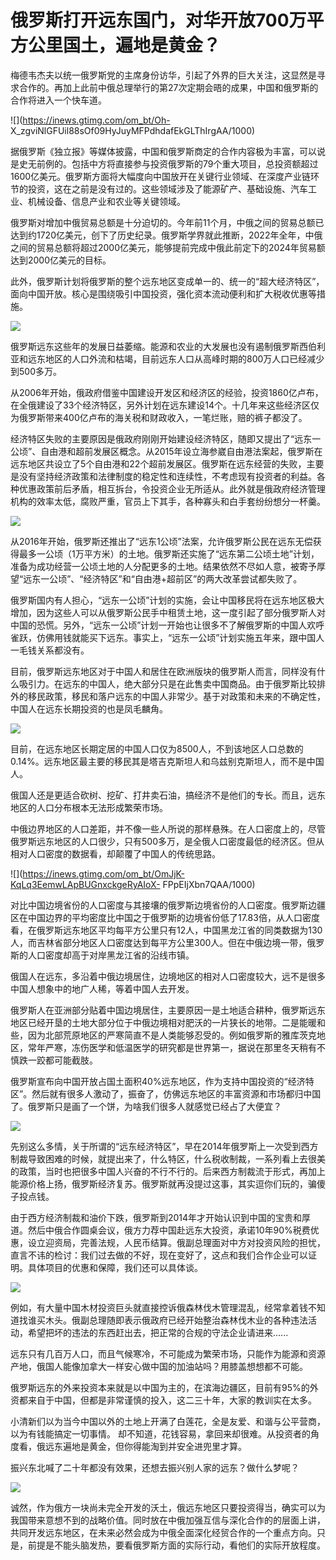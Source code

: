 # 俄罗斯打开远东国门，对华开放700万平方公里国土，遍地是黄金？

梅德韦杰夫以统一俄罗斯党的主席身份访华，引起了外界的巨大关注，这显然是寻求合作的。再加上此前中俄总理举行的第27次定期会晤的成果，中国和俄罗斯的合作将进入一个快车道。

![](https://inews.gtimg.com/om_bt/Oh-
X_zgviNlGFUil88sOf09HyJuyMFPdhdafEkGLThIrgAA/1000)

据俄罗斯《独立报》等媒体披露，中国和俄罗斯商定的合作内容极为丰富，可以说是史无前例的。包括中方将直接参与投资俄罗斯的79个重大项目，总投资额超过1600亿美元。俄罗斯方面将大幅度向中国放开在关键行业领域、在深度产业链环节的投资，这在之前是没有过的。这些领域涉及了能源矿产、基础设施、汽车工业、机械设备、信息产业和农业等关键领域。

俄罗斯对增加中俄贸易总额是十分迫切的。今年前11个月，中俄之间的贸易总额已达到约1720亿美元，创下了历史纪录。俄罗斯学界就此推断，2022年全年，中俄之间的贸易总额将超过2000亿美元，能够提前完成中俄此前定下的2024年贸易额达到2000亿美元的目标。

此外，俄罗斯计划将俄罗斯的整个远东地区变成单一的、统一的“超大经济特区”，面向中国开放。核心是围绕吸引中国投资，强化资本流动便利和扩大税收优惠等措施。

![](https://inews.gtimg.com/om_bt/Onzcr5rGPorBShh2wihlmMblrwSCsuZxiuj7FQDAKa_n8AA/1000)

俄罗斯远东这些年的发展日益萎缩。能源和农业的大发展也没有遏制俄罗斯西伯利亚和远东地区的人口外流和枯竭，目前远东人口从高峰时期的800万人口已经减少到500多万。

从2006年开始，俄政府借鉴中国建设开发区和经济区的经验，投资1860亿卢布，在全俄建设了33个经济特区，另外计划在远东建设14个。十几年来这些经济区仅为俄罗斯带来400亿卢布的海关税和财政收入，一笔烂账，赔的裤子都没了。

经济特区失败的主要原因是俄政府刚刚开始建设经济特区，随即又提出了“远东一公顷”、自由港和超前发展区概念。从2015年设立海参崴自由港法案起，俄罗斯在远东地区共设立了5个自由港和22个超前发展区。俄罗斯在远东经营的失败，主要是没有坚持经济政策和法律制度的稳定性和连续性，不考虑现有投资者的利益。各种优惠政策前后矛盾，相互拆台，令投资企业无所适从。此外就是俄政府经济管理机构的效率太低，腐败严重，官员上下其手，各种寡头和白手套纷纷想分一杯羹。

![](https://inews.gtimg.com/om_bt/OZaFRDp37TR90vFlwXOhEF0bWgiHLyJ1HqT0oagBdac0YAA/1000)

从2016年开始，俄罗斯还推出了“远东1公顷”法案，允许俄罗斯公民在远东无偿获得最多一公顷（1万平方米）的土地。俄罗斯还实施了“远东第二公顷土地”计划，准备为成功经营一公顷土地的人分配更多的土地。结果依然不尽如人意，被寄予厚望“远东一公顷”、“经济特区”和“自由港+超前区”的两大改革尝试都失败了。

俄罗斯国内有人担心，“远东一公顷”计划的实施，会让中国移民将在远东地区极大增加，因为这些人可以从俄罗斯公民手中租赁土地，这一度引起了部分俄罗斯人对中国的恐慌。另外，“远东一公顷”计划一开始也让很多不了解俄罗斯的中国人欢呼雀跃，仿佛用钱就能买下远东。事实上，“远东一公顷”计划实施五年来，跟中国人一毛钱关系都没有。

目前，俄罗斯远东地区对于中国人和居住在欧洲版块的俄罗斯人而言，同样没有什么吸引力。在远东的中国人，绝大部分只是在此售卖中国商品。由于俄罗斯比较排外的移民政策，移民和落户远东的中国人非常少。基于对政策和未来的不确定性，中国人在远东长期投资的也是凤毛麟角。

![](https://inews.gtimg.com/om_bt/OBaX6ZWs0URzkvpYW9RRBes9Gx2RFe_tn-D95NgdvbLjgAA/1000)

目前，在远东地区长期定居的中国人口仅为8500人，不到该地区人口总数的0.14%。远东地区最主要的移民其是塔吉克斯坦人和乌兹别克斯坦人，而不是中国人。

俄国人还是更适合砍树、挖矿、打井卖石油，搞经济不是他们的专长。而且，远东地区的人口分布根本无法形成繁荣市场。

中俄边界地区的人口差距，并不像一些人所说的那样悬殊。在人口密度上的，尽管俄罗斯远东地区的人口很少，只有500多万，是全俄人口密度最低的经济区。但从相对人口密度的数据看，却颠覆了中国人的传统思路。

![](https://inews.gtimg.com/om_bt/OmJjK-KqLq3EemwLApBUGnxckgeRyAIoX-
FPpEIjXbn7QAA/1000)

对比中国边境省份的人口密度与其接壤的俄罗斯边境省份的人口密度。俄罗斯边疆区在中国边界的平均密度比中国之于俄罗斯的边境省份低了17.83倍，从人口密度看，在俄罗斯远东地区平均每平方公里只有12人，中国黑龙江省的同类数据为130人，而吉林省部分地区人口密度达到每平方公里300人。但在中俄边境一带，俄罗斯的人口密度却高于对岸黑龙江省的沿线市镇。

俄国人在远东，多沿着中俄边境居住，边境地区的相对人口密度较大，远不是很多中国人想象中的地广人稀，等着中国人去开发。

俄罗斯人在亚洲部分贴着中国边境居住，主要原因一是土地适合耕种，俄罗斯远东地区已经开垦的土地大部分位于中俄边境相对肥沃的一片狭长的地带。二是能暖和些，因为北部荒原地区的严寒简直不是人类能够忍受的。例如俄罗斯的雅库茨克地区，常年严寒，冻伤医学和低温医学的研究都是世界第一，据说在那里冬天稍有不慎跌一跤都可能截肢。

俄罗斯宣布向中国开放占国土面积40%远东地区，作为支持中国投资的“经济特区”。然后就有很多人激动了，振奋了，仿佛远东地区的丰富资源和市场都归中国了。俄罗斯只是画了一个饼，为啥我们很多人就感觉已经占了大便宜？

![](https://inews.gtimg.com/om_bt/OlDjZlLDrItWPcUgrkRtmKjL0Fg0SOXMgH18zVvFM5vCYAA/1000)

先别这么多情，关于所谓的“远东经济特区”，早在2014年俄罗斯上一次受到西方制裁导致困难的时候，就提出来了，什么特区，什么税收制裁，一系列看上去很美的政策，当时也把很多中国人兴奋的不行不行的。后来西方制裁流于形式，再加上能源价格上扬，俄罗斯经济复苏。俄罗斯就再没提过这事，其实逗你们玩的，骗傻子投点钱。

由于西方经济制裁和油价下跌，俄罗斯到2014年才开始认识到中国的宝贵和厚道。然后中俄合作圆桌会议，俄方力荐中国赴远东大投资，承诺10年90%税费优惠，设立迎资局，完善法规，人民币结算。俄副总理面对中方对投资风险的担忧，直言不讳的检讨：我们过去做的不好，现在变好了，这点和我们合作企业可以证明。具体项目的优惠和保障，我们还可以具体谈。

![](https://inews.gtimg.com/om_bt/O_MNjbazmTJ6uYrFuq1TKBDdxEamBgOv5s_8iGKfoet38AA/1000)

例如，有大量中国木材投资巨头就直接控诉俄森林伐木管理混乱，经常拿着钱不知道找谁买木头。俄副总理随即表示俄政府已经开始整治森林伐木业的各种违法活动，希望把坏的违法的东西赶出去，把正常的合规的守法企业请进来......

远东只有几百万人口，而且气候寒冷，不可能成为繁荣市场，只能作为能源和资源产地，俄国人能像加拿大一样安心做中国的加油站吗？用膝盖想想都不可能。

俄罗斯远东的外来投资本来就是以中国为主的，在滨海边疆区，目前有95%的外资都来自于中国，但都是非常谨慎的投入，这二三十年，大家的教训实在太多。

小清新们以为当今中国以外的土地上开满了白莲花，全是友爱、和谐与公平营商，以为有钱能搞定一切事情。
却不知道，花钱容易，拿回来却很难。从投资者的角度看，俄远东遍地是黄金，但你得能淘到并安全进兜里才算。

振兴东北喊了二十年都没有效果，还想去振兴别人家的远东？做什么梦呢？

![](https://inews.gtimg.com/om_bt/OL4Cg9D7rEsLtVgklywsDxpoBKkixCFipBVTYPlFkOv6IAA/1000)

诚然，作为俄方一块尚未完全开发的沃土，俄远东地区只要投资得当，确实可以为我国带来意想不到的战略价值。同时放在中俄加强互信与深化合作的的层面上讲，共同开发远东地区，在未来必然会成为中俄全面深化经贸合作的一个重点方向。只是，前提是不能头脑发热，要看俄罗斯方面的实际行动，看他们的实际开放程度。


